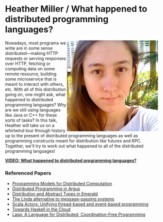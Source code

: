 # Heather Miller / What happened to distributed programming languages?

<img src="../../assets/HeatherMiller.jpg" align="right">

Nowadays, most programs we write are in some sense distributed—making HTTP requests or serving responses over HTTP, fetching or computing data on some remote resource, building some microservice that is meant to interact with others, etc. With all of this distribution going on, one might ask, what happened to distributed programming languages? Why are we still using languages like Java or C++ for these sorts of tasks? In this talk, Heather will take us on a whirlwind tour through history up to the present of distributed programming languages as well as programming constructs meant for distribution like futures and RPC. Together, we'll try to work out what happened to all of the distributed programming languages!

**[VIDEO: What happened to distributed programming languages?](https://youtu.be/eAcDWcaezXY)**

### Referenced Papers

* [Programming Models for Distributed Computation](http://heather.miller.am/teaching/cs7680/)
* [Distributed Programming in Argus](https://pdos.csail.mit.edu/6.824/papers/argus88.pdf)
* [Distribution and Abstract Types in Emerald](http://citeseerx.ist.psu.edu/viewdoc/download?doi=10.1.1.147.3932&rep=rep1&type=pdf)
* [The Linda alternative to message-passing systems](http://heather.miller.am/teaching/cs7680/pdfs/Linda-Alternative-to-Message-Passing.pdf)
* [Scala Actors: Unifying thread-based and event-based programming](https://pdfs.semanticscholar.org/a376/4c0986b0eecab2922c26a0472e83d17d4431.pdf)
* [Towards Haskell in the Cloud](https://www.microsoft.com/en-us/research/wp-content/uploads/2016/07/remote.pdf)
* [Lasp: A Language for Distributed, Coordination-Free Programming](https://www.info.ucl.ac.be/~pvr/ppdp-2015-cr.pdf)
